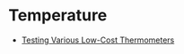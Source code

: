 # Temperature

- [Testing Various Low-Cost Thermometers](https://www.kandrsmith.org/RJS/Misc/thermometers.html)
